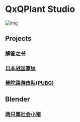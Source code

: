 # QxQPlant Studio

![img](./res/QFloras.jpg)

## **Projects**

### [**解答之书**](./projects/answers/app/)

### [**日本战国家纹**](https://github.com/KAndQ/Sengoku/)

### [**普陀路游击队(PUBG)**](http://pubg.qxqplant.com/pubg/)

## **Blender**

### [**两只黑社会小猪**](./projects/blender/two_pigs/)
